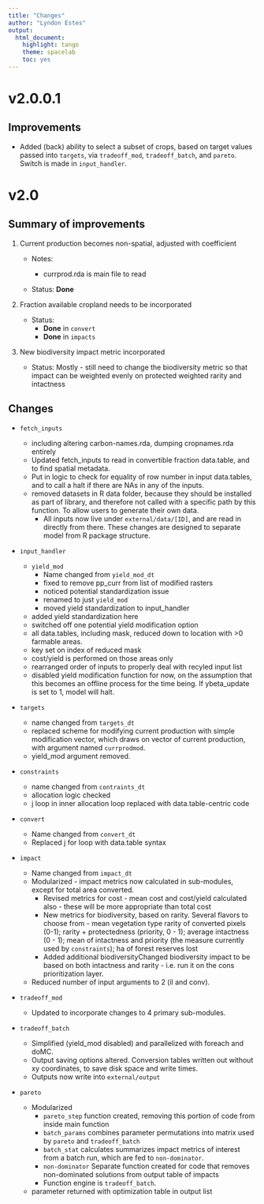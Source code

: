 ```yaml
---
title: "Changes"
author: "Lyndon Estes"
output: 
  html_document:
    highlight: tango
    theme: spacelab
    toc: yes 
---
```


# v2.0.0.1

## Improvements
+ Added (back) ability to select a subset of crops, based on target values passed into `targets`, via `tradeoff_mod`, `tradeoff_batch`, and `pareto`. Switch is made in `input_handler`. 

# v2.0

## Summary of improvements
1. Current production becomes non-spatial, adjusted with coefficient

     + Notes: 
         + currprod.rda is main file to read

     + Status: __Done__
     

2. Fraction available cropland needs to be incorporated

     + Status: 
         + __Done__ in `convert`
         + __Done__ in `impacts`
     
3. New biodiversity impact metric incorporated

     + Status: Mostly - still need to change the biodiversity metric so that impact can be weighted evenly on protected weighted rarity and intactness

## Changes

+ `fetch_inputs`

    + including altering carbon-names.rda, dumping cropnames.rda entirely
    + Updated fetch_inputs to read in convertible fraction data.table, and to find spatial metadata. 
    + Put in logic to check for equality of row number in input data.tables, and to call a halt if there are NAs in any of the inputs. 
    + removed datasets in R data folder, because they should be installed as part of library, and therefore not called with a specific path by this function.  To allow users to generate their own data. 
        + All inputs now live under `external/data/[ID]`, and are read in directly from there. These changes are designed to separate model from R package structure.  

+ `input_handler`

    + `yield_mod`
        + Name changed from `yield_mod_dt`
        + fixed to remove pp_curr from list of modified rasters
        + noticed potential standardization issue
        + renamed to just `yield_mod`
        + moved yield standardization to input_handler
    + added yield standardization here
    + switched off one potential yield modification option
    + all data.tables, including mask, reduced down to location with >0 farmable areas. 
    + key set on index of reduced mask
    + cost/yield is performed on those areas only
    + rearranged order of inputs to properly deal with recyled input list
    + disabled yield modification function for now, on the assumption that this becomes an offline process for the time being. If ybeta_update is set to 1, model will halt.  

+ `targets`

    + name changed from `targets_dt`
    + replaced scheme for modifying current production with simple modification vector, which draws on vector of current production, with argument named `currprodmod`. 
    + yield_mod argument removed. 
    
+ `constraints`

    + name changed from `contraints_dt`
    + allocation logic checked
    + j loop in inner allocation loop replaced with data.table-centric code

+ `convert`

    + Name changed from `convert_dt`
    + Replaced j for loop with data.table syntax

+ `impact`

    + Name changed from `impact_dt`
    + Modularized - impact metrics now calculated in sub-modules, except for total area converted. 
        + Revised metrics for cost - mean cost and cost/yield calculated also - these will be more appropriate than total cost
        + New metrics for biodiversity, based on rarity. Several flavors to choose from - mean vegetation type rarity of converted pixels (0-1); rarity + protectedness (priority, 0 - 1); average intactness (0 - 1); mean of intactness and priority (the measure currently used by `constraints`); ha of forest reserves lost
        + Added additional biodiversityChanged biodiversity impact to be based on both intactness and rarity - i.e. run it on the cons prioritization layer. 
    + Reduced number of input arguments to 2 (il and conv).

+ `tradeoff_mod`

    + Updated to incorporate changes to 4 primary sub-modules.
    
+ `tradeoff_batch`

    + Simplified (yield_mod disabled) and parallelized with foreach and doMC. 
    + Output saving options altered. Conversion tables written out without xy coordinates, to save disk space and write times. 
    + Outputs now write into `external/output`
    

+ `pareto`

    + Modularized 
       + `pareto_step` function created, removing this portion of code from inside main function
       + `batch_params` combines parameter permutations into matrix used by `pareto` and `tradeoff_batch`
       + `batch_stat` calculates summarizes impact metrics of interest from a batch run, which are fed to `non-dominator`. 
       + `non-dominator` Separate function created for code that removes non-dominated solutions from output table of impacts
       + Function engine is `tradeoff_batch`. 
    + parameter returned with optimization table in output list 

